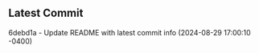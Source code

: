 
## Latest Commit
6debd1a - Update README with latest commit info (2024-08-29 17:00:10 -0400) <Yunxi-Zhou>
